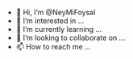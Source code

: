 - 👋 Hi, I’m @NeyMiFoysal
- 👀 I’m interested in ...
- 🌱 I’m currently learning ...
- 💞️ I’m looking to collaborate on ...
- 📫 How to reach me ...

<!---
NeyMiFoysal/NeyMiFoysal is a ✨ special ✨ repository because its `README.md` (this file) appears on your GitHub profile.
You can click the Preview link to take a look at your changes.
A boy watching Bangladesh vs india match on Tv He Wearing Bangladesh jersey with Name "Obidullah"& Number in"72"
